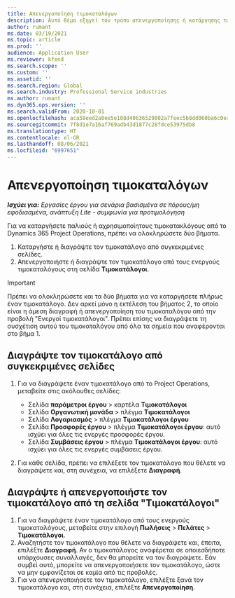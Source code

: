 ```yaml
---
title: Απενεργοποίηση τιμοκαταλόγων
description: Αυτό θέμα εξηγεί τον τρόπο απενεργοποίησης ή κατάργησης των μη χρησιμοποιούμενων ή παλιών τιμοκαταλόγων.
author: rumant
ms.date: 03/19/2021
ms.topic: article
ms.prod: ''
audience: Application User
ms.reviewer: kfend
ms.search.scope: ''
ms.custom: ''
ms.assetid: ''
ms.search.region: Global
ms.search.industry: Professional Service industries
ms.author: rumant
ms.dyn365.ops.version: ''
ms.search.validFrom: 2020-10-01
ms.openlocfilehash: aca58eed2a0ee5e108d40636529802a7feec5b8dd060ba6c0eabc6d0b92b2e2f
ms.sourcegitcommit: 7f8d1e7a16af769adb43d1877c28fdce53975db8
ms.translationtype: HT
ms.contentlocale: el-GR
ms.lasthandoff: 08/06/2021
ms.locfileid: "6997651"
---
```

# <a name="deactivate-price-lists"></a>Απενεργοποίηση τιμοκαταλόγων 

_**Ισχύει για:** Εργασίες έργου για σενάρια βασισμένα σε πόρους/μη εφοδιασμένα, ανάπτυξη Lite - συμφωνία για προτιμολόγηση_

Για να καταργήσετε παλιούς ή αχρησιμοποίητους τιμοκατακλόγους από το Dynamics 365 Project Operations, πρέπει να ολοκληρώσετε δύο βήματα. 

1. Καταργήστε ή διαγράψτε τον τιμοκατάλογο από συγκεκριμένες σελίδες.
2. Απενεργοποιήστε ή διαγράψτε τον τιμοκατάλογο από τους ενεργούς τιμοκαταλόγους στη σελίδα **Τιμοκατάλογοι**.

>[!IMPORTANT]
> Πρέπει να ολοκληρώσετε και τα δύο βήματα για να καταργήσετε πλήρως έναν τιμοκατάλογο. Δεν αρκεί μόνο η εκτέλεση του βήματος 2, το οποίο είναι η άμεση διαγραφή ή απενεργοποίηση του τιμοκαταλόγου από την προβολή "Ενεργοί τιμοκατάλογοι". Πρέπει επίσης να διαγράψετε τη συσχέτιση αυτού του τιμοκαταλόγου από όλα τα σημεία που αναφέρονται στο βήμα 1.

## <a name="delete-the-price-list-from-specific-pages"></a>Διαγράψτε τον τιμοκατάλογο από συγκεκριμένες σελίδες
1. Για να διαγράψετε έναν τιμοκατάλογο από το Project Operations, μεταβείτε στις ακόλουθες σελίδες:  

      - Σελίδα **παράμετροι έργου** > καρτέλα **Τιμοκατάλογοι**
      - Σελίδα **Οργανωτική μονάδα** > πλέγμα **Τιμοκατάλογοι**
      - Σελίδα **Λογαριασμός** > πλέγμα **Τιμοκατάλογοι έργου**
      - Σελίδα **Προσφορές έργου** > πλέγμα **Τιμοκατάλογοι έργου**: αυτό ισχύει για όλες τις ενεργές προσφορές έργου.
      - Σελίδα **Συμβάσεις έργου** > πλέγμα **Τιμοκατάλογοι έργου**: αυτό ισχύει για όλες τις ενεργές συμβάσεις έργου.

 2. Για κάθε σελίδα, πρέπει να επιλέξετε τον τιμοκατάλογο που θέλετε να διαγράψετε και, στη συνέχεια, να επιλέξετε **Διαγραφή**. 
 
## <a name="delete-or-deactivate-the-price-list-from-the-price-lists-page"></a>Διαγράψτε ή απενεργοποιήστε τον τιμοκατάλογο από τη σελίδα "Τιμοκατάλογοι"
 
1. Για να διαγράψετε έναν τιμοκατάλογο από τους ενεργούς τιμοκαταλόγους, μεταβείτε στην επιλογή **Πωλήσεις** > **Πελάτες** > **Τιμοκατάλογοι**. 
2. Αναζητήστε τον τιμοκατάλογο που θέλετε να διαγράψετε και, έπειτα, επιλέξτε **Διαγραφή**. Αν ο τιμοκατάλογος αναφέρεται σε οποιεσδήποτε υπάρχουσες συναλλαγές, δεν θα μπορείτε να τον διαγράψετε. Εάν συμβεί αυτό, μπορείτε να απενεργοποιήσετε τον τιμοκατάλογο, ώστε να μην εμφανίζεται σε καμία από τις προβολές. 
3. Για να απενεργοποιήσετε τον τιμοκατάλογο, επιλέξτε ξανά τον τιμοκατάλογο και, στη συνέχεια, επιλέξτε **Απενεργοποίηση**.   
